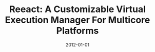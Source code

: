 ---
title: "Reeact: A Customizable Virtual Execution Manager For Multicore Platforms"
date: 2012-01-01
venue: "Proceedings of the 8th International Conference on Virtual Execution Environments, VEE 2012, London, UK, March 3-4, 2012 (co-located with ASPLOS 2012)"
paperurl: https://doi.org/10.1145/2151024.2151031
authors: "Wei Wang, Tanima Dey, Ryan W Moore, Mahmut Aktasoglu, Bruce R Childers, Jack W Davidson, Mary Jane Irwin, Mahmut T Kandemir and Mary Lou Soffa"
awards: ""
---